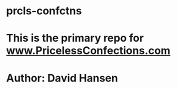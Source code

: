 # prcls-confctns

# This is the primary repo for www.PricelessConfections.com

# Author: David Hansen
